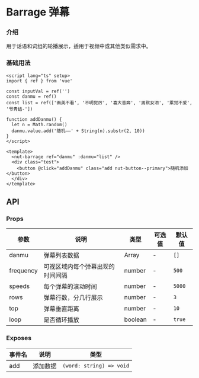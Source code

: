 # Barrage 弹幕

### 介绍

用于话语和词组的轮播展示，适用于视频中或其他类似需求中。

### 基础用法

```vue
<script lang="ts" setup>
import { ref } from 'vue'

const inputVal = ref('')
const danmu = ref()
const list = ref(['画美不看', '不明觉厉', '喜大普奔', '男默女泪', '累觉不爱', '爷青结-'])

function addDanmu() {
  let n = Math.random()
  danmu.value.add('随机——' + String(n).substr(2, 10))
}
</script>

<template>
  <nut-barrage ref="danmu" :danmu="list" />
  <div class="test">
    <button @click="addDanmu" class="add nut-button--primary">随机添加</button>
  </div>
</template>
```

## API

### Props

| 参数      | 说明                             | 类型    | 可选值 | 默认值 |
|-----------|--------------------------------|---------|--------|--------|
| danmu     | 弹幕列表数据                     | Array   | -      | `[]`   |
| frequency | 可视区域内每个弹幕出现的时间间隔 | number  | -      | `500`  |
| speeds    | 每个弹幕的滚动时间               | number  | -      | `5000` |
| rows      | 弹幕行数，分几行展示              | number  | -      | `3`    |
| top       | 弹幕垂直距离                     | number  | -      | `10`   |
| loop      | 是否循环播放                     | boolean | -      | `true` |

### Exposes

| 事件名 | 说明 | 类型 |
|------|------|------|
| add | 添加数据 | `(word: string) => void` |
